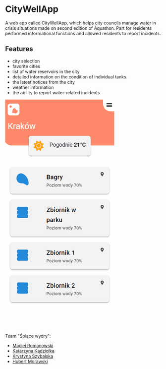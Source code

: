 # CityWellApp

A web app called CityWellApp, which helps city councils manage water in crisis situations made on second edition of Aquathon.
Part for residents performed informational functions and allowed residents to report incidents.

## Features
- city selection
- favorite cities
- list of water reservoirs in the city
- detailed information on the condition of individual tanks
- the latest notices from the city
- weather information
- the ability to report water-related incidents

![Gif](https://github.com/Spiace-Wydry/CityWellApp/blob/main/city-well-app/src/assets/CityWellResidents.gif)

Team "Śpiące wydry":
* [Maciej Romanowski](https://github.com/DzordzoMen)
* [Katarzyna Kądziołka](https://github.com/Katarzyna-Kadziolka)
* [Krystyna Szybalska](https://github.com/Krystyna-Szybalska)
* [Hubert Morawski](https://github.com/Morasiu)
